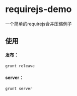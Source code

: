 # requirejs-demo
一个简单的requirejs合并压缩例子
## 使用
#### 发布：
```node
grunt releave
```
#### server：
```node
grunt server
```
